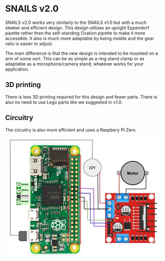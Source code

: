 # SNAILS v2.0

SNAILS v2.0 works very similarly to the SNAILS v1.0 but with a much sleeker and efficient design. This design utilizes an upright Eppendorf pipette rather than the self-standing Ovation pipette to make it more accessible. It also is much more adaptable by being mobile and the gear ratio is easier to adjust.

The main difference is that the new design is intended to be mounted on a arm of some sort. This can be as simple as a ring stand clamp or as adaptable as a microphone/camera stand; whatever works for your application.

## 3D printing
There is less 3D printing required for this design and fewer parts. There is also no need to use Lego parts like we suggested in v1.0.

## Circuitry
The circuitry is also more efficient and uses a Raspbery Pi Zero.

<img src="/readme_images/ReP_circuit.jpeg" width="500"/>
